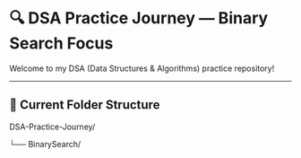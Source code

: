 # 🔍 DSA Practice Journey — Binary Search Focus

Welcome to my DSA (Data Structures & Algorithms) practice repository!  

---

## 📁 Current Folder Structure
DSA-Practice-Journey/

└── BinarySearch/
